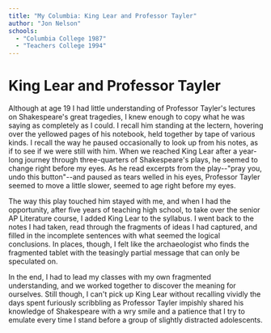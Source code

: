 ```yaml
---
title: "My Columbia: King Lear and Professor Tayler"
author: "Jon Nelson"
schools:
  - "Columbia College 1987"
  - "Teachers College 1994"
---
```


# King Lear and Professor Tayler

Although at age 19 I had little understanding of Professor Tayler's lectures on Shakespeare's great tragedies, I knew enough to copy what he was saying as completely as I could.  I recall him standing at the lectern, hovering over the yellowed pages of his notebook, held together by tape of various kinds.  I recall the way he paused occasionally to look up from his notes, as if to see if we were still with him.  When we reached King Lear after a year-long journey through three-quarters of Shakespeare's plays, he seemed to change right before my eyes.  As he read excerpts from the play--"pray you, undo this button"--and paused as tears welled in his eyes, Professor Tayler seemed to move a little slower, seemed to age right before my eyes.

The way this play touched him stayed with me, and when I had the opportunity, after five years of teaching high school, to take over the senior AP Literature course, I added King Lear to the syllabus.  I went back to the notes I had taken, read through the fragments of ideas I had captured, and filled in the incomplete sentences with what seemed the logical conclusions.  In places, though, I felt like the archaeologist who finds the fragmented tablet with the teasingly partial message that can only be speculated on.

In the end, I had to lead my classes with my own fragmented understanding, and we worked together to discover the meaning for ourselves.  Still though, I can't pick up King Lear without recalling vividly the days spent furiously scribbling as Professor Tayler impishly shared his knowledge of Shakespeare with a wry smile and a patience that I try to emulate every time I stand before a group of slightly distracted adolescents.
